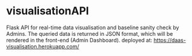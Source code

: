 # visualisationAPI
Flask API for real-time data visualisation and baseline sanity check by Admins. The queried data is returned in JSON format, which will be rendered in the front-end (Admin Dashboard). 
deployed at: https://daas-visualisation.herokuapp.com/
